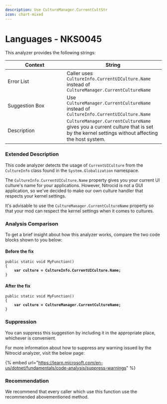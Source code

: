 ```yaml
---
description: Use CultureManager.CurrentCultStr
icon: chart-mixed
---
```


# Languages - NKS0045

This analyzer provides the following strings:

<table><thead><tr><th width="174">Context</th><th>String</th></tr></thead><tbody><tr><td>Error List</td><td>Caller uses <code>CultureInfo.CurrentUICulture.Name</code> instead of <code>CultureManager.CurrentCultureName</code></td></tr><tr><td>Suggestion Box</td><td>Use <code>CultureManager.CurrentCultureName</code> instead of <code>CultureInfo.CurrentUICulture.Name</code></td></tr><tr><td>Description</td><td><code>CultureManager.CurrentCultureName</code> gives you a current culture that is set by the kernel settings without affecting the host system.</td></tr></tbody></table>

### Extended Description

This code analyzer detects the usage of `CurrentUICulture` from the `CultureInfo` class found in the `System.Globalization` namespace.

The `CultureInfo.CurrentUICulture.Name` property gives you your current UI culture's name for your applications. However, Nitrocid is not a GUI application, so we've decided to make our own culture handler that respects your kernel settings.

It's advisable to use the `CultureManager.CurrentCultureName` property so that your mod can respect the kernel settings when it comes to cultures.

### Analysis Comparison

To get a brief insight about how this analyzer works, compare the two code blocks shown to you below:

#### Before the fix

<pre class="language-csharp" data-title="Somewhere in your mod code..." data-line-numbers><code class="lang-csharp">public static void MyFunction()
{
<strong>    var culture = CultureInfo.CurrentUICulture.Name;
</strong>}
</code></pre>

#### After the fix

<pre class="language-csharp" data-title="Somewhere in your mod code..." data-line-numbers><code class="lang-csharp">public static void MyFunction()
{
<strong>    var culture = CultureManager.CurrentCultureName;
</strong>}
</code></pre>

### Suppression

You can suppress this suggestion by including it in the appropriate place, whichever is convenient.

For more information about how to suppress any warning issued by the Nitrocid analyzer, visit the below page:

{% embed url="https://learn.microsoft.com/en-us/dotnet/fundamentals/code-analysis/suppress-warnings" %}

### Recommendation

We recommend that every caller which use this function use the recommended abovementioned method.
